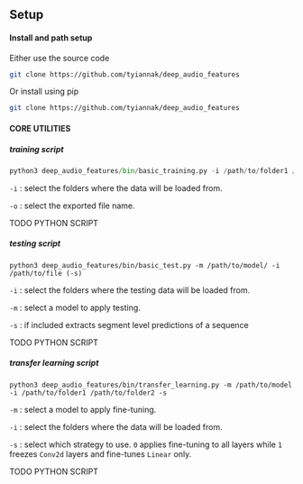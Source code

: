 ## Setup



#### Install and path setup

Εither use the source code

```bash
git clone https://github.com/tyiannak/deep_audio_features
```

Or install using pip
```bash
git clone https://github.com/tyiannak/deep_audio_features
```


#### CORE UTILITIES

##### training script

```python
python3 deep_audio_features/bin/basic_training.py -i /path/to/folder1 /path/to/folder2
```
`-i` : select the folders where the data will be loaded from.

`-o` : select the exported file name.

TODO PYTHON SCRIPT

##### testing script

```
python3 deep_audio_features/bin/basic_test.py -m /path/to/model/ -i /path/to/file (-s)
```
`-i` : select the folders  where the testing data will be loaded from.

`-m` : select a model to apply testing.

`-s`  : if included extracts segment level predictions of a sequence

TODO PYTHON SCRIPT


##### transfer learning script

```
python3 deep_audio_features/bin/transfer_learning.py -m /path/to/model -i /path/to/folder1 /path/to/folder2 -s
```
`-m` : select a model to apply fine-tuning.

`-i` : select the folders where the data will be loaded from.

`-s` : select which strategy to use. `0` applies fine-tuning to all layers while `1` freezes `Conv2d` layers and fine-tunes `Linear` only.

TODO PYTHON SCRIPT